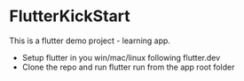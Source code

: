 # FlutterKickStart
This is a flutter demo project - learning app.
* Setup flutter in you win/mac/linux following flutter.dev
* Clone the repo and run flutter run from the app root folder
